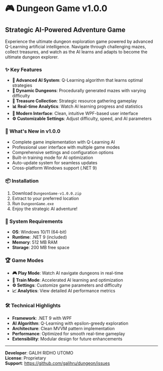 # 🎮 Dungeon Game v1.0.0

## Strategic AI-Powered Adventure Game

Experience the ultimate dungeon exploration game powered by advanced Q-Learning artificial intelligence. Navigate through challenging mazes, collect treasures, and watch as the AI learns and adapts to become the ultimate dungeon explorer.

### ✨ Key Features

- **🤖 Advanced AI System**: Q-Learning algorithm that learns optimal strategies
- **🏰 Dynamic Dungeons**: Procedurally generated mazes with varying difficulty
- **💎 Treasure Collection**: Strategic resource gathering gameplay
- **📊 Real-time Analytics**: Watch AI learning progress and statistics
- **🎨 Modern Interface**: Clean, intuitive WPF-based user interface
- **⚙️ Customizable Settings**: Adjust difficulty, speed, and AI parameters

### 🚀 What's New in v1.0.0

- Complete game implementation with Q-Learning AI
- Professional user interface with multiple game modes
- Comprehensive settings and configuration options
- Built-in training mode for AI optimization
- Auto-update system for seamless updates
- Cross-platform Windows support (.NET 9)

### 📦 Installation

1. Download `DungeonGame-v1.0.0.zip`
2. Extract to your preferred location
3. Run `DungeonGame.exe`
4. Enjoy the strategic AI adventure!

### 🎯 System Requirements

- **OS**: Windows 10/11 (64-bit)
- **Runtime**: .NET 9 (included)
- **Memory**: 512 MB RAM
- **Storage**: 200 MB free space

### 🏆 Game Modes

- **🎮 Play Mode**: Watch AI navigate dungeons in real-time
- **🧠 Train Mode**: Accelerated AI learning and optimization
- **⚙️ Settings**: Customize game parameters and difficulty
- **📈 Analytics**: View detailed AI performance metrics

### 🛠️ Technical Highlights

- **Framework**: .NET 9 with WPF
- **AI Algorithm**: Q-Learning with epsilon-greedy exploration
- **Architecture**: Clean MVVM pattern implementation
- **Performance**: Optimized for smooth real-time gameplay
- **Extensibility**: Modular design for future enhancements

---

**Developer**: GALIH RIDHO UTOMO  
**License**: Proprietary  
**Support**: https://github.com/galihru/dungeon/issues
